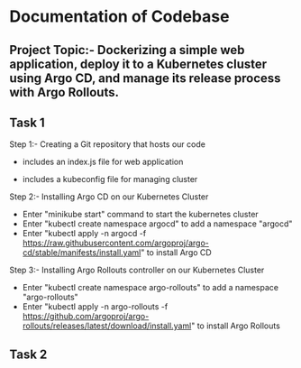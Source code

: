 <h1>Documentation of Codebase</h1>
<h2>Project Topic:- Dockerizing a simple web application, deploy it to a Kubernetes cluster using Argo CD, and manage its release process with Argo Rollouts.<h2>  

<h2>Task 1</h2>
Step 1:- Creating a Git repository that hosts our code

 - includes an index.js file for web application

 - includes a kubeconfig file for managing cluster

Step 2:- Installing Argo CD on our Kubernetes Cluster
 - Enter "minikube start" command to start the kubernetes cluster
 - Enter "kubectl create namespace argocd" to add a namespace "argocd"
 - Enter "kubectl apply -n argocd -f https://raw.githubusercontent.com/argoproj/argo-cd/stable/manifests/install.yaml" to install Argo CD 

Step 3:- Installing Argo Rollouts controller on our Kubernetes Cluster
 - Enter "kubectl create namespace argo-rollouts" to add a namespace "argo-rollouts"
 - Enter "kubectl apply -n argo-rollouts -f https://github.com/argoproj/argo-rollouts/releases/latest/download/install.yaml" to install Argo Rollouts

<h2>Task 2</h2>
